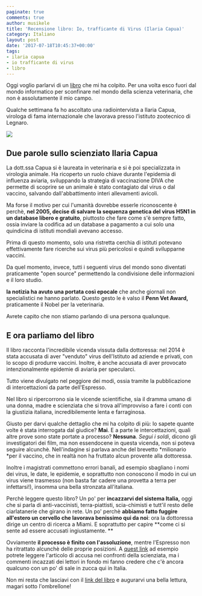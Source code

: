 ```yaml
---
paginate: true
comments: true
author: musikele
title: 'Recensione libro: Io, trafficante di Virus (Ilaria Capua)'
category: Italiano
layout: post
date: '2017-07-18T10:45:37+00:00'
tags:
- ilaria capua
- io trafficante di virus
- libro
---
```



Oggi voglio parlarvi di un [libro](http://amzn.to/2taKqFg) che mi ha colpito. Per una volta esco fuori dal mondo informatico per sconfinare nel mondo della scienza veterinaria, che non è assolutamente il mio campo.

Qualche settimana fa ho ascoltato una radiointervista a Ilaria Capua, virologa di fama internazionale che lavorava presso l'istituto zootecnico di Legnaro.

<img src="{{ site.baseurl }}/images/trafficante_di_virus.png" class=" forestry--none" style="float: none;">

## Due parole sullo scienziato Ilaria Capua

La dott.ssa Capua si è laureata in veterinaria e si è poi specializzata in virologia animale. Ha ricoperto un ruolo chiave durante l'epidemia di influenza aviaria, sviluppando la strategia di vaccinazione DIVA che permette di scoprire se un animale è stato contagiato dal virus o dal vaccino, salvando dall'abbattimento interi allevamenti avicoli.

Ma forse il motivo per cui l'umanità dovrebbe esserle riconoscente è perchè, **nel 2005, decise di salvare la sequenza genetica del virus H5N1 in un database libero e gratuito**, piuttosto che fare come s'è sempre fatto, ossia inviare la codifica ad un database a pagamento a cui solo una quindicina di istituti mondiali avevano accesso.

Prima di questo momento, solo una ristretta cerchia di istituti potevano effettivamente fare ricerche sui virus più pericolosi e quindi svilupparne vaccini.

Da quel momento, invece, tutti i seguenti virus del mondo sono diventati praticamente "open source" permettendo la condivisione delle informazioni e il loro studio.

**la notizia ha avuto una portata così epocale** che anche giornali non specialistici ne hanno parlato. Questo gesto le è valso il **Penn Vet Award,** praticamente il Nobel per la veterinaria.

Avrete capito che non stiamo parlando di una persona qualunque.

## E ora parliamo del libro

Il libro racconta l'incredibile vicenda vissuta dalla dottoressa: nel 2014 è stata accusata di aver "venduto" virus dell'Istituto ad aziende e privati, con lo scopo di produrre vaccini. Inoltre, è anche accusata di aver provocato intenzionalmente epidemie di aviaria per specularci.

Tutto viene divulgato nel peggiore dei modi, ossia tramite la pubblicazione di intercettazioni da parte dell'Espresso.

Nel libro si ripercorrono sia le vicende scientifiche, sia il dramma umano di una donna, madre e scienziata che si trova all'improvviso a fare i conti con la giustizia italiana, incredibilemente lenta e farraginosa.

Giusto per darvi qualche dettaglio che mi ha colpito di più: lo sapete quante volte è stata interrogata dal giudice? **Mai**. E a parte le intercettazioni, quali altre prove sono state portate a processo? **Nessuna**. *Segui i soldi*, dicono gli investigatori dei film, ma non essendocene in questa vicenda, non si poteva seguire alcunchè. Nell'indagine si parlava anche del brevetto *milionario *per il vaccino, che in realtà non ha fruttato alcun provente alla dottoressa.

Inoltre i magistrati commettono errori banali, ad esempio sbagliano i nomi dei virus, le date, le epidemie, e soprattutto non conoscono il modo in cui un virus viene trasmesso (non basta far cadere una provetta a terra per infettarsi!), insomma una bella stronzata all'italiana.

Perchè leggere questo libro? Un po' per **incazzarvi del sistema Italia,** oggi che si parla di anti-vaccinisti, terra-piattisti, scia-chimisti e tutt'il resto delle ciarlatanerie che girano in rete. Un po' perchè **abbiamo fatto fuggire all'estero un cervello che lavorava benissimo qui da noi**: ora la dottoressa dirige un centro di ricerca a Miami. E soprattutto per capire **come ci si sente ad essere accusati ingiustamente. **

Ovviamente **il processo è finito con l'assoluzione**, mentre l'Espresso non ha ritrattato alcunchè delle proprie posizioni. A [quest link](http://espresso.repubblica.it/attualita/2014/04/03/news/salute-quel-business-segreto-della-vendita-dei-virus-1.159618) ad esempio potrete leggere l'articolo di accusa nei confronti della scienziata, ma i commenti incazzati dei lettori in fondo mi fanno credere che c'è ancora qualcuno con un po' di sale in zucca qui in Italia.

Non mi resta che lasciavi con il [link del libro](http://amzn.to/2taKqFg) e augurarvi una bella lettura, magari sotto l'ombrellone!

